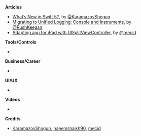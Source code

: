 
**Articles**

* [What’s New in Swift 5?](https://www.raywenderlich.com/55728-what-s-new-in-swift-5), by [@KaramazovShogun](https://twitter.com/KaramazovShogun)
* [Migrating to Unified Logging: Console and Instruments](https://www.raywenderlich.com/605079-migrating-to-unified-logging-console-and-instruments), by [@RushKeegan](https://twitter.com/RushKeegan)
* [Adapting app for iPad with UISplitViewController](https://mecid.github.io/2019/04/03/adapting-app-for-ipad-with-uisplitviewcontroller/), by [@mecid](https://twitter.com/mecid)

**Tools/Controls**

* 

**Business/Career**

* 

**UI/UX**

* 

**Videos**

* 

**Credits**

* [KaramazovShogun](https://github.com/KaramazovShogun), [naeemshaikh90](https://github.com/naeemshaikh90), [mecid](https://github.com/mecid)
